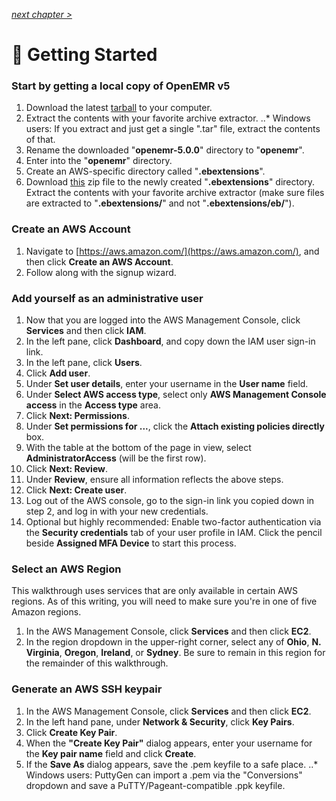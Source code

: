 _[next chapter >](02-Private-Cloud.md)_

# 🚴 Getting Started

### Start by getting a local copy of OpenEMR v5

1. Download the latest [tarball](http://sourceforge.net/projects/openemr/files/OpenEMR%20Current/5.0.0/openemr-5.0.0.tar.gz/download) to your computer.
2. Extract the contents with your favorite archive extractor.
..* Windows users: If you extract and just get a single ".tar" file, extract the contents of that.
3. Rename the downloaded "**openemr-5.0.0**" directory to "**openemr**".
4. Enter into the "**openemr**" directory.
5. Create an AWS-specific directory called "**.ebextensions**".
6. Download [this](https://github.com/GoTeamEpsilon/OpenEMR-Cloud/tree/master/v1-Beta-AWS-Guide/assets/eb/eb.zip) zip file to the newly created "**.ebextensions**" directory. Extract the contents with your favorite archive extractor (make sure files are extracted to "**.ebextensions/**" and not "**.ebextensions/eb/**").

### Create an AWS Account

1. Navigate to [https://aws.amazon.com/](https://aws.amazon.com/), and then click **Create an AWS Account**.
2. Follow along with the signup wizard.

### Add yourself as an administrative user

1. Now that you are logged into the AWS Management Console, click **Services** and then click **IAM**.
2. In the left pane, click **Dashboard**, and copy down the IAM user sign-in link.
3. In the left pane, click **Users**.
4. Click **Add user**.
5. Under **Set user details**, enter your username in the **User name** field.
6. Under **Select AWS access type**, select only **AWS Management Console access** in the **Access type** area.
7. Click **Next: Permissions**.
8. Under **Set permissions for ...**, click the **Attach existing policies directly**  box.
9. With the table at the bottom of the page in view, select **AdministratorAccess** (will be the first row).
10. Click **Next: Review**.
11. Under **Review**, ensure all information reflects the above steps.
12. Click **Next: Create user**.
13. Log out of the AWS console, go to the sign-in link you copied down in step 2, and log in with your new credentials.
14. Optional but highly recommended: Enable two-factor authentication via the **Security credentials** tab of your user profile in IAM. Click the pencil beside **Assigned MFA Device** to start this process.

### Select an AWS Region

This walkthrough uses services that are only available in certain AWS regions. As of this writing, you will need to make sure you're in one of five Amazon regions.

1. In the AWS Management Console, click **Services** and then click **EC2**.
2. In the region dropdown in the upper-right corner, select any of **Ohio**, **N. Virginia**, **Oregon**, **Ireland**, or **Sydney**. Be sure to remain in this region for the remainder of this walkthrough.

### Generate an AWS SSH keypair

1. In the AWS Management Console, click **Services** and then click **EC2**.
2. In the left hand pane, under **Network & Security**, click **Key Pairs**.
3. Click **Create Key Pair**.
4. When the **"Create Key Pair"** dialog appears, enter your username for the **Key pair name** field and click **Create**.
5. If the **Save As** dialog appears, save the .pem keyfile to a safe place.
..* Windows users: PuttyGen can import a .pem via the "Conversions" dropdown and save a PuTTY/Pageant-compatible .ppk keyfile.
